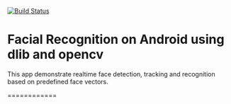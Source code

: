 [![Build Status](https://travis-ci.com/hoopoe/android-vision.svg?branch=master)](https://travis-ci.com/hoopoe/android-vision)

Facial Recognition on Android using dlib and opencv
============

This app demonstrate realtime face detection, tracking and recognition based on predefined face vectors.

============
